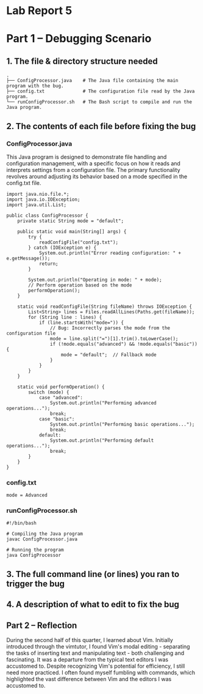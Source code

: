 # Lab Report 5
# Part 1 – Debugging Scenario
## 1. The file & directory structure needed
    .
    ├── ConfigProcessor.java    # The Java file containing the main program with the bug.
    ├── config.txt              # The configuration file read by the Java program.
    └── runConfigProcessor.sh   # The Bash script to compile and run the Java program.

## 2. The contents of each file before fixing the bug
### ConfigProcessor.java
This Java program is designed to demonstrate file handling and configuration management, with a specific focus on how it reads and interprets settings from a configuration file. The primary functionality revolves around adjusting its behavior based on a mode specified in the config.txt file.
```
import java.nio.file.*;
import java.io.IOException;
import java.util.List;

public class ConfigProcessor {
    private static String mode = "default";

    public static void main(String[] args) {
        try {
            readConfigFile("config.txt");
        } catch (IOException e) {
            System.out.println("Error reading configuration: " + e.getMessage());
            return;
        }

        System.out.println("Operating in mode: " + mode);
        // Perform operation based on the mode
        performOperation();
    }

    static void readConfigFile(String fileName) throws IOException {
        List<String> lines = Files.readAllLines(Paths.get(fileName));
        for (String line : lines) {
            if (line.startsWith("mode=")) {
                // Bug: Incorrectly parses the mode from the configuration file
                mode = line.split("=")[1].trim().toLowerCase();
                if (!mode.equals("advanced") && !mode.equals("basic")) {
                    mode = "default";  // Fallback mode
                }
            }
        }
    }

    static void performOperation() {
        switch (mode) {
            case "advanced":
                System.out.println("Performing advanced operations...");
                break;
            case "basic":
                System.out.println("Performing basic operations...");
                break;
            default:
                System.out.println("Performing default operations...");
                break;
        }
    }
}

```
### config.txt 
```
mode = Advanced
```
### runConfigProcessor.sh
```
#!/bin/bash

# Compiling the Java program
javac ConfigProcessor.java

# Running the program
java ConfigProcessor

```
## 3. The full command line (or lines) you ran to trigger the bug

## 4. A description of what to edit to fix the bug

## Part 2 – Reflection
During the second half of this quarter, I learned about Vim. Initially introduced through the vimtutor, I found Vim's modal editing - separating the tasks of inserting text and manipulating text - both challenging and fascinating. It was a departure from the typical text editors I was accustomed to. Despite recognizing Vim's potential for efficiency, I still need more practiced. I often found myself fumbling with commands, which highlighted the vast difference between Vim and the editors I was accustomed to.



